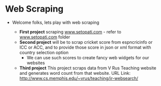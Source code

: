 # Web Scraping

  * Welcome folks, lets play with web scraping
  
    * **First project** scraping www.setopati.com - refer to www.setopati.com folder
    * **Second project** will be to scrap cricket score from espncricinfo or ICC or ACC, and to provide those score in json or   xml format with country selection option 
        * We can use such scores to create fancy web widgets for our websites 
    * **Third project** This project scraps data from V Rus Teaching website and generates word count from that website. URL Link: http://www.cs.memphis.edu/~vrus/teaching/ir-websearch/ 
       
